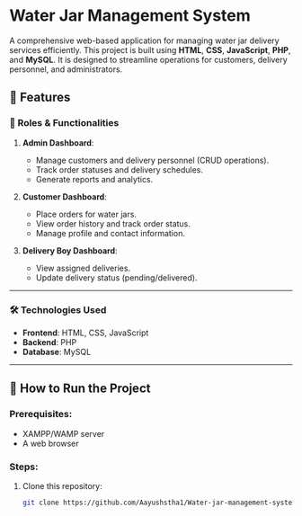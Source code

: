 # Water Jar Management System

A comprehensive web-based application for managing water jar delivery services efficiently. This project is built using **HTML**, **CSS**, **JavaScript**, **PHP**, and **MySQL**. It is designed to streamline operations for customers, delivery personnel, and administrators.

## 📌 Features

### 🔑 Roles & Functionalities
1. **Admin Dashboard**:
   - Manage customers and delivery personnel (CRUD operations).
   - Track order statuses and delivery schedules.
   - Generate reports and analytics.

2. **Customer Dashboard**:
   - Place orders for water jars.
   - View order history and track order status.
   - Manage profile and contact information.

3. **Delivery Boy Dashboard**:
   - View assigned deliveries.
   - Update delivery status (pending/delivered).

---

### 🛠️ Technologies Used
- **Frontend**: HTML, CSS, JavaScript
- **Backend**: PHP
- **Database**: MySQL

---

## 🎯 How to Run the Project

### Prerequisites:
- XAMPP/WAMP server
- A web browser

### Steps:
1. Clone this repository:
   ```bash
   git clone https://github.com/Aayushstha1/Water-jar-management-system.git